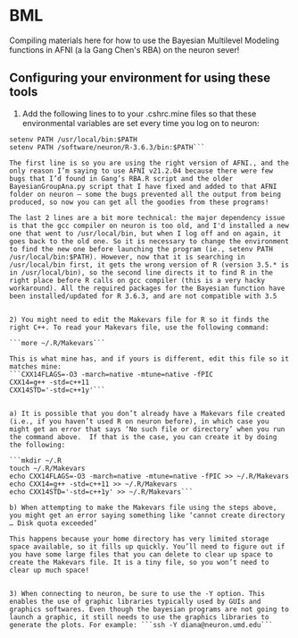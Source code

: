 # BML
Compiling materials here for how to use the Bayesian Multilevel Modeling functions in AFNI (a la Gang Chen's RBA) on the neuron sever!

## Configuring your environment for using these tools

1) Add the following lines to to your .cshrc.mine files so that these environmental variables are set every time you log on to neuron: 

```setenv PATH /software/neuron/afni/v21.2.04/abin:$PATH
setenv PATH /usr/local/bin:$PATH
setenv PATH /software/neuron/R-3.6.3/bin:$PATH```

The first line is so you are using the right version of AFNI., and the only reason I’m saying to use AFNI v21.2.04 because there were few bugs that I’d found in Gang’s RBA.R script and the older BayesianGroupAna.py script that I have fixed and added to that AFNI folder on neuron – some the bugs prevented all the output from being produced, so now you can get all the goodies from these programs!

The last 2 lines are a bit more technical: the major dependency issue is that the gcc compiler on neuron is too old, and I'd installed a new one that went to /usr/local/bin, but when I log off and on again, it goes back to the old one. So it is necessary to change the environment to find the new one before launching the program (ie., setenv PATH /usr/local/bin:$PATH). However, now that it is searching in /usr/local/bin first, it gets the wrong version of R (version 3.5.* is in /usr/local/bin), so the second line directs it to find R in the right place before R calls on gcc compiler (this is a very hacky workaround). All the required packages for the Bayesian function have been installed/updated for R 3.6.3, and are not compatible with 3.5


2) You might need to edit the Makevars file for R so it finds the right C++. To read your Makevars file, use the following command: 

```more ~/.R/Makevars```

This is what mine has, and if yours is different, edit this file so it matches mine:
```CXX14FLAGS=-O3 -march=native -mtune=native -fPIC
CXX14=g++ -std=c++11
CXX14STD='-std=c++1y'```


a) It is possible that you don’t already have a Makevars file created (i.e., if you haven’t used R on neuron before), in which case you might get an error that says ‘No such file or directory’ when you run the command above.  If that is the case, you can create it by doing the following:

```mkdir ~/.R
touch ~/.R/Makevars
echo CXX14FLAGS=-O3 -march=native -mtune=native -fPIC >> ~/.R/Makevars
echo CXX14=g++ -std=c++11 >> ~/.R/Makevars
echo CXX14STD='-std=c++1y' >> ~/.R/Makevars```

b) When attempting to make the Makevars file using the steps above, you might get an error saying something like ‘cannot create directory … Disk quota exceeded’

This happens because your home directory has very limited storage space available, so it fills up quickly. You’ll need to figure out if you have some large files that you can delete to clear up space to create the Makevars file. It is a tiny file, so you won’t need to clear up much space!


3) When connecting to neuron, be sure to use the -Y option. This enables the use of graphic libraries typically used by GUIs and graphics softwares. Even though the bayesian programs are not going to launch a graphic, it still needs to use the graphics libraries to generate the plots. For example: ```ssh -Y diana@neuron.umd.edu```

